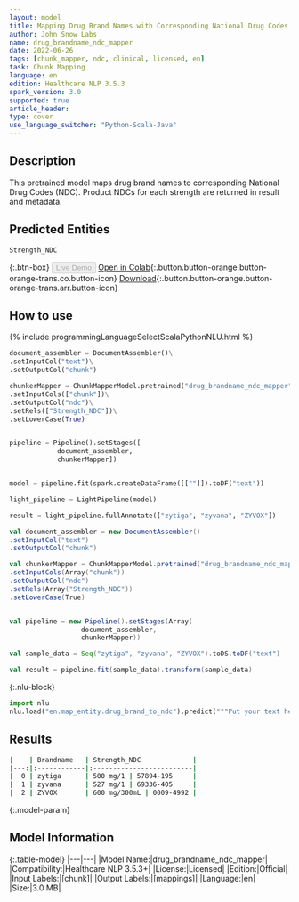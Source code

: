 ```yaml
---
layout: model
title: Mapping Drug Brand Names with Corresponding National Drug Codes
author: John Snow Labs
name: drug_brandname_ndc_mapper
date: 2022-06-26
tags: [chunk_mapper, ndc, clinical, licensed, en]
task: Chunk Mapping
language: en
edition: Healthcare NLP 3.5.3
spark_version: 3.0
supported: true
article_header:
type: cover
use_language_switcher: "Python-Scala-Java"
---
```


## Description

This pretrained model maps drug brand names to corresponding National Drug Codes (NDC). Product NDCs for each strength are returned in result and metadata.

## Predicted Entities

`Strength_NDC`

{:.btn-box}
<button class="button button-orange" disabled>Live Demo</button>
[Open in Colab](https://colab.research.google.com/github/JohnSnowLabs/spark-nlp-workshop/blob/master/tutorials/Certification_Trainings/Healthcare/26.Chunk_Mapping.ipynb){:.button.button-orange.button-orange-trans.co.button-icon}
[Download](https://s3.amazonaws.com/auxdata.johnsnowlabs.com/clinical/models/drug_brandname_ndc_mapper_en_3.5.3_3.0_1656260706121.zip){:.button.button-orange.button-orange-trans.arr.button-icon}

## How to use



<div class="tabs-box" markdown="1">
{% include programmingLanguageSelectScalaPythonNLU.html %}

```python
document_assembler = DocumentAssembler()\
.setInputCol("text")\
.setOutputCol("chunk")

chunkerMapper = ChunkMapperModel.pretrained("drug_brandname_ndc_mapper", "en", "clinical/models")\
.setInputCols(["chunk"])\
.setOutputCol("ndc")\
.setRels(["Strength_NDC"])\
.setLowerCase(True)


pipeline = Pipeline().setStages([
			document_assembler,
			chunkerMapper])  


model = pipeline.fit(spark.createDataFrame([[""]]).toDF("text")) 

light_pipeline = LightPipeline(model)

result = light_pipeline.fullAnnotate(["zytiga", "zyvana", "ZYVOX"])
```
```scala
val document_assembler = new DocumentAssembler()
.setInputCol("text")
.setOutputCol("chunk")

val chunkerMapper = ChunkMapperModel.pretrained("drug_brandname_ndc_mapper", "en", "clinical/models")
.setInputCols(Array("chunk"))
.setOutputCol("ndc")
.setRels(Array("Strength_NDC"))
.setLowerCase(True)


val pipeline = new Pipeline().setStages(Array(
				  document_assembler,
				  chunkerMapper))

val sample_data = Seq("zytiga", "zyvana", "ZYVOX").toDS.toDF("text")

val result = pipeline.fit(sample_data).transform(sample_data)
```


{:.nlu-block}
```python
import nlu
nlu.load("en.map_entity.drug_brand_to_ndc").predict("""Put your text here.""")
```

</div>

## Results

```bash
|    | Brandname   | Strength_NDC             |
|---:|:------------|:-------------------------|
|  0 | zytiga      | 500 mg/1 | 57894-195     |
|  1 | zyvana      | 527 mg/1 | 69336-405     |
|  2 | ZYVOX       | 600 mg/300mL | 0009-4992 |
```

{:.model-param}
## Model Information

{:.table-model}
|---|---|
|Model Name:|drug_brandname_ndc_mapper|
|Compatibility:|Healthcare NLP 3.5.3+|
|License:|Licensed|
|Edition:|Official|
|Input Labels:|[chunk]|
|Output Labels:|[mappings]|
|Language:|en|
|Size:|3.0 MB|
